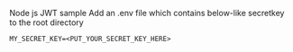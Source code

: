 Node js JWT sample
Add an .env file which contains below-like secretkey to the root directory

```MY_SECRET_KEY=<PUT_YOUR_SECRET_KEY_HERE>```